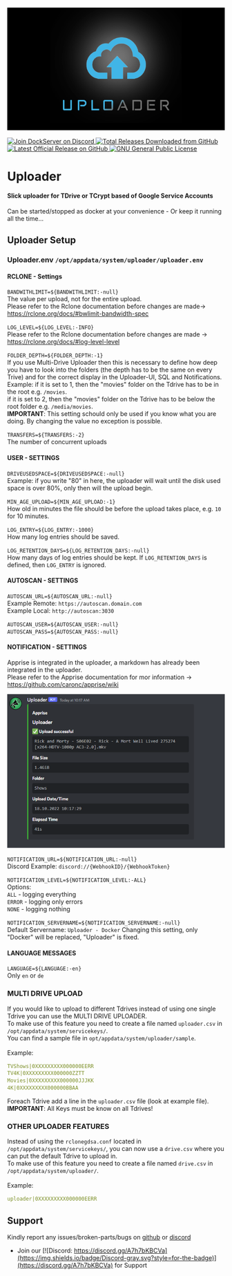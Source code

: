![Image of DockServer](/img/container_images/docker-uploader.png)

<p align="left">
    <a href="https://discord.gg/FYSvu83caM">
        <img src="https://discord.com/api/guilds/830478558995415100/widget.png?label=Discord%20Server&logo=discord" alt="Join DockServer on Discord">
    </a>
        <a href="https://github.com/dockserver/dockserver/releases">
        <img src="https://img.shields.io/github/downloads/dockserver/dockserver/total?label=Total%20Downloads&logo=github" alt="Total Releases Downloaded from GitHub">
    </a>
    <a href="https://github.com/dockserver/dockserver/releases/latest">
        <img src="https://img.shields.io/github/v/release/dockserver/dockserver?include_prereleases&label=Latest%20Release&logo=github" alt="Latest Official Release on GitHub">
    </a>
    <a href="https://github.com/dockserver/dockserver/blob/master/LICENSE">
        <img src="https://img.shields.io/github/license/dockserver/dockserver?label=License&logo=gnu" alt="GNU General Public License">
    </a>
</p>

# Uploader

#### Slick uploader for TDrive or TCrypt based of Google Service Accounts

Can be started/stopped as docker at your convenience - Or keep it running all the time...

## Uploader Setup
### Uploader.env `/opt/appdata/system/uploader/uploader.env`

#### RCLONE - Settings
`BANDWITHLIMIT=${BANDWITHLIMIT:-null}`
</br>
The value per upload, not for the entire upload.
</br>
Please refer to the Rclone documentation before changes are made-> https://rclone.org/docs/#bwlimit-bandwidth-spec

`LOG_LEVEL=${LOG_LEVEL:-INFO}`
</br>
Please refer to the Rclone documentation before changes are made -> https://rclone.org/docs/#log-level-level

`FOLDER_DEPTH=${FOLDER_DEPTH:-1}`
</br>
If you use Multi-Drive Uploader then this is necessary to define how deep you have to look into the folders (the depth has to be the same on every Trive) and for the correct display in the Uploader-UI, SQL and Notifications. 
</br> 
Example: if it is set to 1, then the "movies" folder on the Tdrive has to be in the root e.g. `/movies`.</br>
         if it is set to 2, then the "movies" folder on the Tdrive has to be below the root folder e.g. `/media/movies`.
</br>
**IMPORTANT**: This setting schould only be used if you know what you are doing. By changing the value no exception is possible.

`TRANSFERS=${TRANSFERS:-2}`
</br>
The number of concurrent uploads

#### USER - SETTINGS
`DRIVEUSEDSPACE=${DRIVEUSEDSPACE:-null}`
</br>
Example: if you write "80" in here, the uploader will wait until the disk used space is over 80%, only then will the upload begin.

`MIN_AGE_UPLOAD=${MIN_AGE_UPLOAD:-1}`
</br>
How old in minutes the file should be before the upload takes place, e.g. `10` for 10 minutes.

`LOG_ENTRY=${LOG_ENTRY:-1000}`
</br>
How many log entries should be saved.

`LOG_RETENTION_DAYS=${LOG_RETENTION_DAYS:-null}`
</br>
How many days of log entries should be kept. If `LOG_RETENTION_DAYS` is defined, then `LOG_ENTRY` is ignored.

#### AUTOSCAN - SETTINGS
`AUTOSCAN_URL=${AUTOSCAN_URL:-null}`
</br>
Example Remote: `https://autoscan.domain.com`
</br>
Example Local: `http://autoscan:3030`

`AUTOSCAN_USER=${AUTOSCAN_USER:-null}`
</br>
`AUTOSCAN_PASS=${AUTOSCAN_PASS:-null}`

#### NOTIFICATION - SETTINGS
Apprise is integrated in the uploader, a markdown has already been integrated in the uploader.
</br>
Please refer to the Apprise documentation for mor information -> https://github.com/caronc/apprise/wiki

![Image of Notification](/img/notifications/discord-uploader.png)

`NOTIFICATION_URL=${NOTIFICATION_URL:-null}`
</br>
Discord Example: `discord://{WebhookID}/{WebhookToken}`

`NOTIFICATION_LEVEL=${NOTIFICATION_LEVEL:-ALL}`
</br>
Options:
</br>
`ALL` - logging everything
</br>
`ERROR` - logging only errors
</br>
`NONE` - logging nothing

`NOTIFICATION_SERVERNAME=${NOTIFICATION_SERVERNAME:-null}`
</br>
Default Servername: `Uploader - Docker`
Changing this setting, only "Docker" will be replaced, "Uploader" is fixed.

#### LANGUAGE MESSAGES
`LANGUAGE=${LANGUAGE:-en}`
</br>
Only `en` or `de`


### MULTI DRIVE UPLOAD

If you would like to upload to different Tdrives instead of using one single Tdrive you can use the MULTI DRIVE UPLOADER.
</br>
To make use of this feature you need to create a file named `uploader.csv` in `/opt/appdata/system/servicekeys/`.
</br>
You can find a sample file in `opt/appdata/system/uploader/sample`.
</br>
</br>
Example:
```yaml
TVShows|0XXXXXXXXX000000EERR
TV4K|0XXXXXXXXX000000ZZTT
Movies|0XXXXXXXXX000000JJJKK
4K|0XXXXXXXXX000000BBAA
```
Foreach Tdrive add a line in the `uploader.csv` file (look at example file).
</br>
**IMPORTANT**: All Keys must be know on all Tdrives!


### OTHER UPLOADER FEATURES

Instead of using the `rclonegdsa.conf` located in `/opt/appdata/system/servicekeys/`, you can now use a `drive.csv` where you can put the default Tdrive to upload in.
</br>
To make use of this feature you need to create a file named `drive.csv` in `/opt/appdata/system/uploader/`.
</br>
</br>
Example:
```yaml
uploader|0XXXXXXXXX000000EERR
```

## Support

Kindly report any issues/broken-parts/bugs on [github](https://github.com/dockserver/dockserver/issues) or [discord](https://discord.gg/A7h7bKBCVa)

- Join our [![Discord: https://discord.gg/A7h7bKBCVa](https://img.shields.io/badge/Discord-gray.svg?style=for-the-badge)](https://discord.gg/A7h7bKBCVa) for Support
